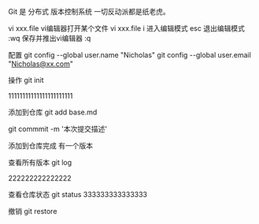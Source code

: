 Git 是 分布式 版本控制系统
一切反动派都是纸老虎。

vi xxx.file vi编辑器打开某个文件
vi xxx.file
i 进入编辑模式
esc 退出编辑模式
:wq 保存并推出vi编辑器 :q

配置
git config --global user.name "Nicholas"
git config --global user.email "Nicholas@xx.com"

操作
git init

11111111111111111111111


添加到仓库
git add base.md

git commmit -m '本次提交描述'

添加到仓库完成 有一个版本

查看所有版本
git log

222222222222222

查看仓库状态
git status
333333333333333

撤销
git restore

